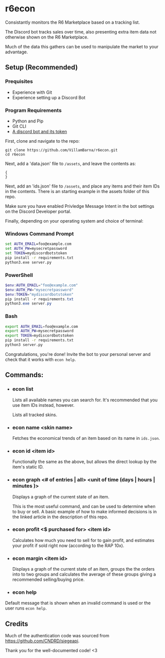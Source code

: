 # r6econ
Consistantly monitors the R6 Marketplace based on a tracking list. 

The Discord bot tracks sales over time, also presenting extra item data not otherwise shown on the R6 Marketplace.

Much of the data this gathers can be used to manipulate the market to your advantage.



## Setup (Recommended)

### Prequisites
- Experience with Git
- Experience setting up a Discord Bot
### Program Requirements
- Python and Pip
- Git CLI
- [A discord bot and its token](https://www.writebots.com/discord-bot-token/)
  
First, clone and navigate to the repo:
```
git clone https://github.com/VillamBarna/r6econ.git
cd r6econ
```

Next, add a 'data.json' file to `/assets`, and leave the contents as:
```
{
}
```

Next, add an 'ids.json' file to `/assets`, and place any items and their item IDs in the contents. There is an starting example in the assets folder of this repo.

Make sure you have enabled Privledge Message Intent in the bot settings on the Discord Developer portal.

Finally, depending on your operating system and choice of terminal:

### Windows Command Prompt
```bat
set AUTH_EMAIL=foo@example.com
set AUTH_PW=mysecretpassword
set TOKEN=mydiscordbotstoken
pip install -r requirements.txt
python3.exe server.py
```

### PowerShell
```ps1
$env:AUTH_EMAIL="foo@example.com"
$env:AUTH_PW="mysecretpassword"
$env:TOKEN="mydiscordbotstoken"
pip install -r requirements.txt
python3.exe server.py
```

### Bash
```sh
export AUTH_EMAIL=foo@example.com
export AUTH_PW=mysecretpassword
export TOKEN=mydiscordbotstoken
pip install -r requirements.txt
python3 server.py
```

Congratulations, you're done! Invite the bot to your personal server and check that it works with `econ help`. 

## Commands:
- ### econ list
  Lists all available names you can search for. It's recommended that you use item IDs instead, however.
  

  Lists all tracked skins.
- ### econ name \<skin name>
  Fetches the economical trends of an item based on its name in `ids.json`.
  
  
- ### econ id \<item id>
  Functionally the same as the above, but allows the direct lookup by the item's static ID.

  
- ### econ graph <# of entries | all> <unit of time (days | hours | minutes )> <item id>
  Displays a graph of the current state of an item.

  This is the most useful command, and can be used to determine when to buy or sell. A basic example of how to make informed decisions is in the linked article in the description of this repo.


- ### econ profit \<$ purchased for> \<item id>
  Calculates how much you need to sell for to gain profit, and estimates your profit if sold right now (according to the RAP 10x).

- ### econ margin \<item id>
  Displays a graph of the current state of an item, groups the the orders into to two groups and calculates the average of these groups giving a recommended selling/buying price.

- ### econ help
 Default message that is shown when an invalid command is used or the user runs `econ help`.
  
 

## Credits
Much of the authentication code was sourced from https://github.com/CNDRD/siegeapi. 

Thank you for the well-documented code! <3
